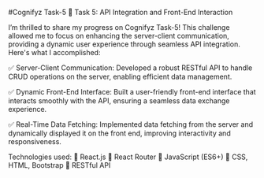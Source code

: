 #Cognifyz Task-5
🚀 Task 5: API Integration and Front-End Interaction

I’m thrilled to share my progress on Cognifyz Task-5! This challenge allowed me to focus on enhancing the server-client communication, providing a dynamic user experience through seamless API integration. Here's what I accomplished:

✅ Server-Client Communication: Developed a robust RESTful API to handle CRUD operations on the server, enabling efficient data management.

✅ Dynamic Front-End Interface: Built a user-friendly front-end interface that interacts smoothly with the API, ensuring a seamless data exchange experience.

✅ Real-Time Data Fetching: Implemented data fetching from the server and dynamically displayed it on the front end, improving interactivity and responsiveness.

Technologies used: 🔹 React.js 🔹 React Router 🔹 JavaScript (ES6+) 🔹 CSS, HTML, Bootstrap 🔹 RESTful API






